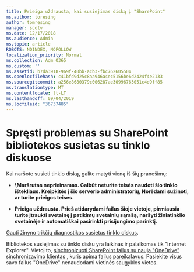 ```yaml
---
title: Prieiga uždrausta, kai susiejimas diską į "SharePoint"
ms.author: toresing
author: tomresing
manager: scotv
ms.date: 12/17/2018
ms.audience: Admin
ms.topic: article
ROBOTS: NOINDEX, NOFOLLOW
localization_priority: Normal
ms.collection: Adm_O365
ms.custom: ''
ms.assetid: b7da3918-969f-40bb-acb3-fbc762605504
ms.openlocfilehash: c41bfd9d25c8aa946a4ec5156be6d2424f4e2133
ms.sourcegitcommit: a256e8680379c006287ae30996763051c4d9ff85
ms.translationtype: MT
ms.contentlocale: lt-LT
ms.lasthandoff: 09/04/2019
ms.locfileid: "36737485"
---
```

# <a name="fix-problems-with-sharepoint-libraries-mapped-to-network-drives"></a>Spręsti problemas su SharePoint bibliotekos susietas su tinklo diskuose

Kai naršote susieti tinklo diską, galite matyti vieną iš šių pranešimų:
  
- **\\Maršrutas neprieinamas. Galbūt neturite teisės naudoti šio tinklo ištekliaus. Kreipkitės į šio serverio administratorių, Norėdami sužinoti, ar turite prieigos teises.**

- **Prieiga uždrausta. Prieš atidarydami failus šioje vietoje, pirmiausia turite įtraukti svetainę į patikimų svetainių sąrašą, naršyti žiniatinklio svetainėje ir automatiškai pasirinkti prisijungimo parinktį.**

[Gauti žinyno trikčių diagnostikos susietus tinklo diskus](https://docs.microsoft.com/sharepoint/support/administration/troubleshoot-mapped-network-drives).
  
Bibliotekos susiejimas su tinklo disku yra laikinas ir palaikomas tik "Internet Explorer". Vietoj to, [sinchronizuoti SharePoint failus su nauja "OneDrive" sinchronizavimo klientas](https://support.office.com/article/6de9ede8-5b6e-4503-80b2-6190f3354a88.aspx) , kuris apima [failus pareikalavus](https://support.office.com/article/0e6860d3-d9f3-4971-b321-7092438fb38e.aspx). Pasiekite visus savo failus "OneDrive" nenaudodami vietinės saugyklos vietos.
  